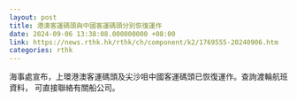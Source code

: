 ```yaml
---
layout: post
title: 港澳客運碼頭與中國客運碼頭分別恢復運作
date: 2024-09-06 13:38:08.000000000 +08:00
link: https://news.rthk.hk/rthk/ch/component/k2/1769555-20240906.htm
categories: rthk
---
```


海事處宣布，上環港澳客運碼頭及尖沙咀中國客運碼頭已恢復運作。查詢渡輪航班資料， 可直接聯絡有關船公司。
